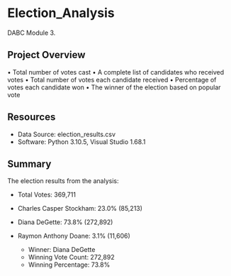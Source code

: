 # Election_Analysis
DABC Module 3.

## Project Overview

• Total number of votes cast
• A complete list of candidates who received votes
• Total number of votes each candidate received
• Percentage of votes each candidate won
• The winner of the election based on popular vote

## Resources
- Data Source: election_results.csv
- Software: Python 3.10.5, Visual Studio 1.68.1

## Summary
The election results from the analysis:

- Total Votes: 369,711

- Charles Casper Stockham: 23.0% (85,213)
- Diana DeGette: 73.8% (272,892)
- Raymon Anthony Doane: 3.1% (11,606)

  - Winner: Diana DeGette
  - Winning Vote Count: 272,892
  - Winning Percentage: 73.8%



